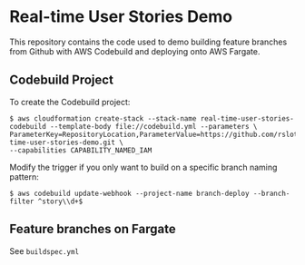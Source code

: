 # Real-time User Stories Demo


This repository contains the code used to demo building feature branches from Github with AWS Codebuild and deploying onto AWS Fargate.


## Codebuild Project


To create the Codebuild project:
```
$ aws cloudformation create-stack --stack-name real-time-user-stories-codebuild --template-body file://codebuild.yml --parameters \
ParameterKey=RepositoryLocation,ParameterValue=https://github.com/rslotte/real-time-user-stories-demo.git \
--capabilities CAPABILITY_NAMED_IAM
```


Modify the trigger if you only want to build on a specific branch naming pattern:
```
$ aws codebuild update-webhook --project-name branch-deploy --branch-filter ^story\\d+$
```


## Feature branches on Fargate

See `buildspec.yml`
